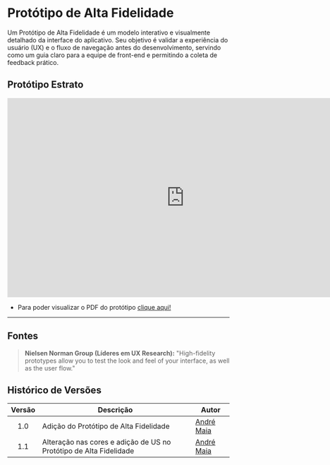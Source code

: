 # Protótipo de Alta Fidelidade

Um Protótipo de Alta Fidelidade é um modelo interativo e visualmente detalhado da interface do aplicativo. Seu objetivo é validar a experiência do usuário (UX) e o fluxo de navegação antes do desenvolvimento, servindo como um guia claro para a equipe de front-end e permitindo a coleta de feedback prático.

## Protótipo Estrato

<iframe
style="border: 1px solid rgba(0, 0, 0, 0.1);"
width="800"
height="450"
src="https://embed.figma.com/design/wmUiUCJMbyCzg5Dn3aHpB4/estrato-prototype?node-id=0-1&embed-host=share"
allowfullscreen
></iframe>

- Para poder visualizar o PDF do protótipo [clique aqui!](https://drive.google.com/file/d/1PlDMl82tomLKTKZTh2KaTjMzImsBNuJ_/view?usp=sharing)

---

## Fontes

> **Nielsen Norman Group (Líderes em UX Research):** "High-fidelity prototypes allow you to test the look and feel of your interface, as well as the user flow."

## Histórico de Versões

| Versão | Descrição     | Autor                                            |
| :----: | ------------- | ------------------------------------------------ |
| 1.0    | Adição do Protótipo de Alta Fidelidade | [André Maia](https://github.com/andre-maia51) |
| 1.1    | Alteração nas cores e adição de US no Protótipo de Alta Fidelidade | [André Maia](https://github.com/andre-maia51) |
